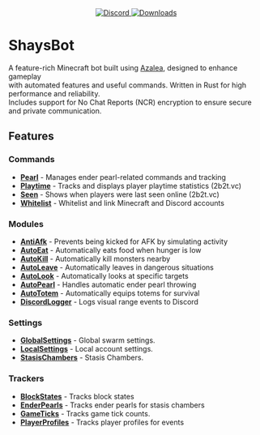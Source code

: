<div align="center">
  <a href="https://discord.shaybox.com">
    <img alt="Discord" src="https://img.shields.io/discord/824865729445888041?color=404eed&label=Discord&logo=Discord&logoColor=FFFFFF">
  </a>
  <a href="https://github.com/shaybox/shaysbot/releases/latest">
    <img alt="Downloads" src="https://img.shields.io/github/downloads/shaybox/shaysbot/total?color=3fb950&label=Downloads&logo=github&logoColor=FFFFFF">
  </a>
</div>

# ShaysBot

A feature-rich Minecraft bot built using [Azalea](https://github.com/azalea-rs/azalea), designed to enhance gameplay  
with automated features and useful commands. Written in Rust for high performance and reliability.  
Includes support for No Chat Reports (NCR) encryption to ensure secure and private communication.

## Features

### Commands

- [**Pearl**](src/commands/pearl.rs) - Manages ender pearl-related commands and tracking
- [**Playtime**](src/commands/playtime.rs) - Tracks and displays player playtime statistics (2b2t.vc)
- [**Seen**](src/commands/seen.rs) - Shows when players were last seen online (2b2t.vc)
- [**Whitelist**](src/commands/whitelist.rs) - Whitelist and link Minecraft and Discord accounts

### Modules

- [**AntiAfk**](src/modules/anti_afk.rs) - Prevents being kicked for AFK by simulating activity
- [**AutoEat**](src/modules/auto_eat.rs) - Automatically eats food when hunger is low
- [**AutoKill**](src/modules/auto_kill.rs) - Automatically kill monsters nearby
- [**AutoLeave**](src/modules/auto_leave.rs) - Automatically leaves in dangerous situations
- [**AutoLook**](src/modules/auto_look.rs) - Automatically looks at specific targets
- [**AutoPearl**](src/modules/auto_pearl.rs) - Handles automatic ender pearl throwing
- [**AutoTotem**](src/modules/auto_totem.rs) - Automatically equips totems for survival
- [**DiscordLogger**](src/modules/discord_logger.rs) - Logs visual range events to Discord

### Settings

- [**GlobalSettings**](src/settings/global.rs) - Global swarm settings.
- [**LocalSettings**](src/settings/local.rs) - Local account settings.
- [**StasisChambers**](src/settings/stasis.rs) - Stasis Chambers.

### Trackers

- [**BlockStates**](src/trackers/block_state.rs) - Tracks block states
- [**EnderPearls**](src/trackers/ender_pearl.rs) - Tracks ender pearls for stasis chambers
- [**GameTicks**](src/trackers/game_tick.rs) - Tracks game tick counts.
- [**PlayerProfiles**](src/trackers/player_profile.rs) - Tracks player profiles for events

